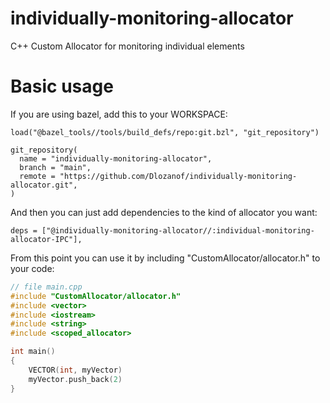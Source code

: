 # individually-monitoring-allocator
C++ Custom Allocator for monitoring individual elements

# Basic usage
If you are using bazel, add this to your WORKSPACE:

```
load("@bazel_tools//tools/build_defs/repo:git.bzl", "git_repository")

git_repository(
  name = "individually-monitoring-allocator",
  branch = "main",
  remote = "https://github.com/Dlozanof/individually-monitoring-allocator.git",
)
```

And then you can just add dependencies to the kind of allocator you want:
```
deps = ["@individually-monitoring-allocator//:individual-monitoring-allocator-IPC"],
```

From this point you can use it by including "CustomAllocator/allocator.h" to your code:

```c++
// file main.cpp
#include "CustomAllocator/allocator.h"
#include <vector>
#include <iostream>
#include <string>
#include <scoped_allocator>

int main()
{
    VECTOR(int, myVector)
    myVector.push_back(2)
}
```